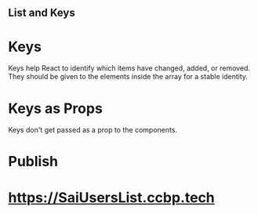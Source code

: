 ## List and Keys

# Keys
Keys help React to identify which items have changed, added, or removed. They should be given to the elements inside the array for a stable identity.

# Keys as Props
Keys don't get passed as a prop to the components.


# Publish
# https://SaiUsersList.ccbp.tech

